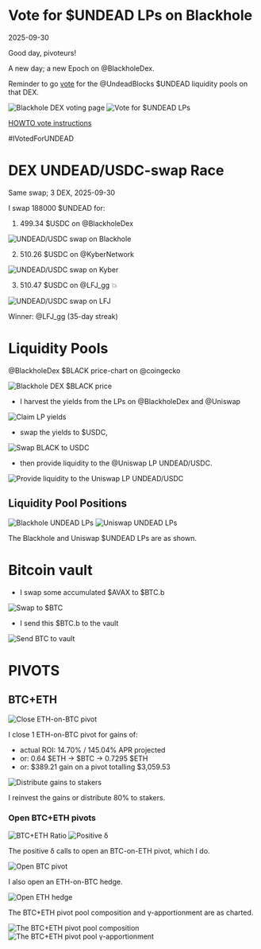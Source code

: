 # Vote for $UNDEAD LPs on Blackhole 

2025-09-30 

Good day, pivoteurs! 

A new day; a new Epoch on @BlackholeDex. 

Reminder to go [vote](https://blackhole.xyz/vote) for the @UndeadBlocks $UNDEAD liquidity pools on that DEX. 

![Blackhole DEX voting page](imgs/01a-vote.png) 
![Vote for $UNDEAD LPs](imgs/01b-voted.png) 

[HOWTO vote instructions](https://x.com/pivocateur/status/1945637734682341791) 

#IVotedForUNDEAD 

# DEX UNDEAD/USDC-swap Race 

Same swap; 3 DEX, 2025-09-30 

I swap 188000 $UNDEAD for: 

1. 499.34 $USDC on @BlackholeDex 

![UNDEAD/USDC swap on Blackhole](imgs/02a-blackhole.png) 

2. 510.26 $USDC on @KyberNetwork 

![UNDEAD/USDC swap on Kyber](imgs/02b-kyber.png) 

3. 510.47 $USDC on @LFJ_gg 💥 

![UNDEAD/USDC swap on LFJ](imgs/02c-lfj.png) 

Winner: @LFJ_gg (35-day streak) 

# Liquidity Pools 

@BlackholeDex $BLACK price-chart on @coingecko 

![Blackhole DEX $BLACK price](imgs/03a-black.png) 

* I harvest the yields from the LPs on @BlackholeDex and @Uniswap 

![Claim LP yields](imgs/03b-claim.png) 

* swap the yields to $USDC, 

![Swap BLACK to USDC](imgs/03c-swap.png) 

* then provide liquidity to the @Uniswap LP UNDEAD/USDC. 

![Provide liquidity to the Uniswap LP UNDEAD/USDC](imgs/03d-provide.png) 
## Liquidity Pool Positions 

![Blackhole UNDEAD LPs](imgs/04a-blackhole-lps.png) 
![Uniswap UNDEAD LPs](imgs/04b-uniswap-lps.png) 

The Blackhole and Uniswap $UNDEAD LPs are as shown. 

# Bitcoin vault 

* I swap some accumulated $AVAX to $BTC.b 

![Swap to $BTC](imgs/05a-swap.png) 

* I send this $BTC.b to the vault 

![Send BTC to vault](imgs/05b-sned.png) 

# PIVOTS 

## BTC+ETH 

![Close ETH-on-BTC pivot](imgs/06a-close-eth-on-btc-pivot.png) 

I close 1 ETH-on-BTC pivot for gains of: 


* actual ROI: 14.70% / 145.04% APR projected 
* or: 0.64 $ETH -> $BTC -> 0.7295 $ETH 
* or: $389.21 gain on a pivot totalling $3,059.53 


![Distribute gains to stakers](imgs/06b-dist-gains.png) 

I reinvest the gains or distribute 80% to stakers. 

### Open BTC+ETH pivots 

![BTC+ETH Ratio](imgs/07a-ratio.png) 
![Positive δ](imgs/07b-delta.png) 

The positive δ calls to open an BTC-on-ETH pivot, which I do. 

![Open BTC pivot](imgs/07c-open-btc-pivot.png) 

I also open an ETH-on-BTC hedge. 

![Open ETH hedge](imgs/07d-open-eth-hedge.png) 





The BTC+ETH pivot pool composition and γ-apportionment are as charted. 

![The BTC+ETH pivot pool composition](imgs/08a-comp.png) 
![The BTC+ETH pivot pool γ-apportionment](imgs/08b-apport.png) 

